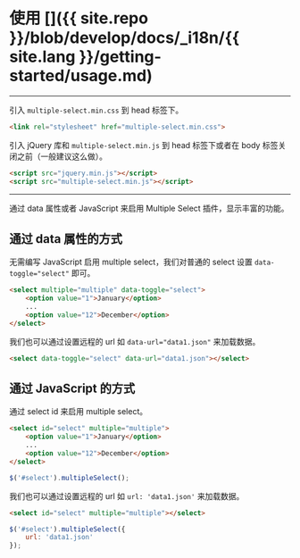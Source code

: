 # 使用 []({{ site.repo }}/blob/develop/docs/_i18n/{{ site.lang }}/getting-started/usage.md)

---

引入 `multiple-select.min.css` 到 head 标签下。

```html
<link rel="stylesheet" href="multiple-select.min.css">
```

引入 jQuery 库和 `multiple-select.min.js` 到 head 标签下或者在 body 标签关闭之前（一般建议这么做）。

```html
<script src="jquery.min.js"></script>
<script src="multiple-select.min.js"></script>
```

---

通过 data 属性或者 JavaScript 来启用 Multiple Select 插件，显示丰富的功能。

## 通过 data 属性的方式

无需编写 JavaScript 启用 multiple select，我们对普通的 select 设置 `data-toggle="select"` 即可。

```html
<select multiple="multiple" data-toggle="select">
    <option value="1">January</option>
    ...
    <option value="12">December</option>
</select>
```

我们也可以通过设置远程的 url 如  `data-url="data1.json"` 来加载数据。

```html
<select data-toggle="select" data-url="data1.json"></select>
```

## 通过 JavaScript 的方式

通过 select id 来启用 multiple select。

```html
<select id="select" multiple="multiple">
    <option value="1">January</option>
    ...
    <option value="12">December</option>
</select>
```

```js
$('#select').multipleSelect();
```

我们也可以通过设置远程的 url 如  `url: 'data1.json'` 来加载数据。

```html
<select id="select" multiple="multiple"></select>
```

```js
$('#select').multipleSelect({
    url: 'data1.json'
});
```
